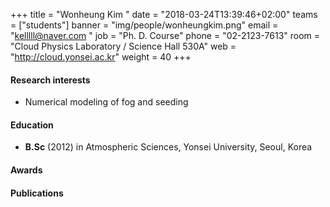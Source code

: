 ﻿+++
title = "Wonheung Kim "
date = "2018-03-24T13:39:46+02:00"
teams = ["students"]
banner = "img/people/wonheungkim.png"
email = "kelllll@naver.com "
job = "Ph. D. Course"
phone = "02-2123-7613"
room = "Cloud Physics Laboratory / Science Hall 530A"
web = "http://cloud.yonsei.ac.kr"
weight = 40
+++

#### Research interests
+ Numerical modeling of fog and seeding

#### Education
 + **B.Sc** (2012) in Atmospheric Sciences, Yonsei University, Seoul, Korea

#### Awards

#### Publications
 
